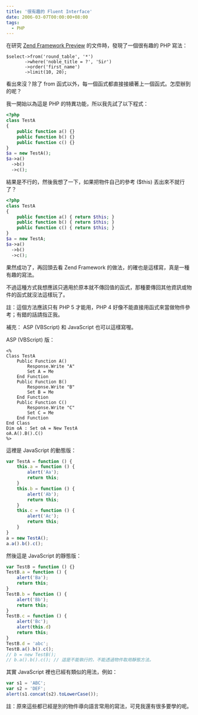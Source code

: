 ```yaml
---
title: '很有趣的 Fluent Interface'
date: 2006-03-07T00:00:00+08:00
tags:
  - PHP
---
```


在研究 [Zend Framework Preview](http://framework.zend.com/) 的文件時，發現了一個很有趣的 PHP 寫法：

```
$select->from('round_table', '*')
       ->where('noble_title = ?', 'Sir')
       ->order('first_name')
       ->limit(10, 20);

```

看出來沒？除了 from 函式以外，每一個函式都直接接續著上一個函式。怎麼辦到的呢？

<!-- more -->

我一開始以為這是 PHP 的特異功能，所以我先試了以下程式：

```php
<?php
class TestA
{
    public function a() {}
    public function b() {}
    public function c() {}
}
$a = new TestA();
$a->a()
  ->b()
  ->c();

```

結果是不行的，然後我想了一下，如果把物件自己的參考 ($this) 丟出來不就行了？

```php
<?php
class TestA
{
    public function a() { return $this; }
    public function b() { return $this; }
    public function c() { return $this; }
}
$a = new TestA;
$a->a()
  ->b()
  ->c();

```

果然成功了，再回頭去看 Zend Framework 的做法，的確也是這樣寫，真是一種有趣的寫法。

不過這種方式我想應該只適用於原本就不傳回值的函式，那種要傳回其他資訊或物件的函式就沒法這樣玩了。

註：這個方法應該只有 PHP 5 才能用，PHP 4 好像不能直接用函式來當做物件參考；有錯的話請指正我。

補充： ASP (VBScript) 和 JavaScript 也可以這樣寫喔。

 ASP (VBScript) 版：

```
<%
Class TestA
    Public Function A()
        Response.Write "A"
        Set A = Me
    End Function
    Public Function B()
        Response.Write "B"
        Set B = Me
    End Function
    Public Function C()
        Response.Write "C"
        Set C = Me
    End Function
End Class
Dim oA : Set oA = New TestA
oA.A().B().C()
%>

```

這裡是 JavaScript 的動態版：

```js
var TestA = function () {
    this.a = function () {
        alert('Aa');
        return this;
    }
    this.b = function () {
        alert('Ab');
        return this;
    }
    this.c = function () {
        alert('Ac');
        return this;
    }
}
a = new TestA();
a.a().b().c();

```

然後這是 JavaScript 的靜態版：

```js
var TestB = function () {}
TestB.a = function () {
    alert('Ba');
    return this;
}
TestB.b = function () {
    alert('Bb');
    return this;
}
TestB.c = function () {
    alert('Bc');
    alert(this.d)
    return this;
}
TestB.d = 'abc';
TestB.a().b().c();
// b = new TestB();
// b.a().b().c(); // 這是不能執行的，不能透過物件取用靜態方法。
```

其實 JavaScript 裡也已經有類似的用法，例如：

```js
var s1 = 'ABC';
var s2 = 'DEF';
alert(s1.concat(s2).toLowerCase());
```

註：原來這些都已經是別的物件導向語言常用的寫法，可見我還有很多要學的呢。
